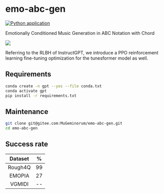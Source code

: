 # emo-abc-gen
[![Python application](https://github.com/monet-joe/emo-abc-gen/actions/workflows/python-app.yml/badge.svg?branch=main)](https://github.com/monet-joe/emo-abc-gen/actions/workflows/python-app.yml)

Emotionally Conditioned Music Generation in ABC Notation with Chord

![](https://github.com/monet-joe/emo-abc-gen/assets/20459298/9ee364d5-f80f-460d-9154-58b85ad59d15)

Referring to the RLBH of InstructGPT, we introduce a PPO reinforcement learning fine-tuning optimization for the tunesformer model as well.

## Requirements
```bash
conda create -n gpt --yes --file conda.txt
conda activate gpt
pip install -r requirements.txt
```

## Maintenance
```bash
git clone git@gitee.com:MuGeminorum/emo-abc-gen.git
cd emo-abc-gen
```

## Success rate
| Dataset |   %   |
| :-----: | :---: |
| Rough4Q |  99   |
| EMOPIA  |  27   |
| VGMIDI  |  --   |
